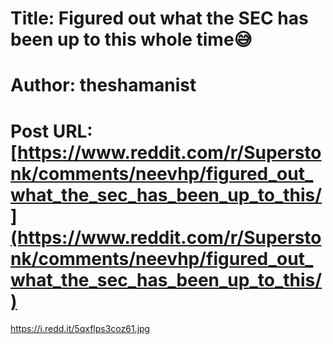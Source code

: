 # Title: Figured out what the SEC has been up to this whole time😅
# Author: theshamanist
# Post URL: [https://www.reddit.com/r/Superstonk/comments/neevhp/figured_out_what_the_sec_has_been_up_to_this/](https://www.reddit.com/r/Superstonk/comments/neevhp/figured_out_what_the_sec_has_been_up_to_this/)


https://i.redd.it/5qxflps3coz61.jpg